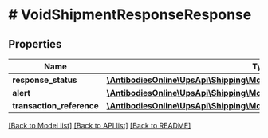 # # VoidShipmentResponseResponse

## Properties

Name | Type | Description | Notes
------------ | ------------- | ------------- | -------------
**response_status** | [**\AntibodiesOnline\UpsApi\Shipping\Model\VoidResponseResponseStatus**](VoidResponseResponseStatus.md) |  |
**alert** | [**\AntibodiesOnline\UpsApi\Shipping\Model\ResponseAlert**](ResponseAlert.md) |  | [optional]
**transaction_reference** | [**\AntibodiesOnline\UpsApi\Shipping\Model\VoidResponseTransactionReference**](VoidResponseTransactionReference.md) |  | [optional]

[[Back to Model list]](../../README.md#models) [[Back to API list]](../../README.md#endpoints) [[Back to README]](../../README.md)
